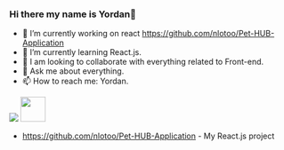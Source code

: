 ### Hi there my name is Yordan👋


- 🔭 I’m currently working on react https://github.com/nlotoo/Pet-HUB-Application
- 🌱 I’m currently learning React.js.
- 👯 I am looking to collaborate with everything related to Front-end.
- 💬 Ask me about everything.
- 📫 How to reach me: Yordan.

<img src="https://camo.githubusercontent.com/992babdffd8c74a1502de375fbdf7e4d54773242/68747470733a2f2f6d656469612e67697068792e636f6d2f6d656469612f53576f536b4e36447854737a71494b4571762f67697068792e676966" /> 


<img src="https://github.com/TheDudeThatCode/TheDudeThatCode/blob/master/Assets/Developer.gif" width="45" />


- https://github.com/nlotoo/Pet-HUB-Application  - My React.js project



